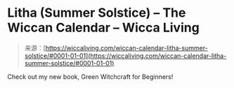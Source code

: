 <!--yml
category: 未分类
date: 2024-06-12 18:26:32
-->

# Litha (Summer Solstice) – The Wiccan Calendar – Wicca Living

> 来源：[https://wiccaliving.com/wiccan-calendar-litha-summer-solstice/#0001-01-01](https://wiccaliving.com/wiccan-calendar-litha-summer-solstice/#0001-01-01)

Check out my new book, Green Witchcraft for Beginners!